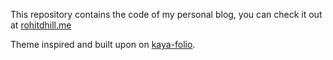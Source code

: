 This repository contains the code of my personal blog, you can check it out at [rohitdhill.me](https://rohitdhill.me/)

Theme inspired and built upon on [kaya-folio](https://github.com/DigiPie/kaya-folio).
